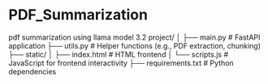 # PDF_Summarization
pdf summarization using llama model 3.2
project/
│
├── main.py             # FastAPI application
├── utils.py            # Helper functions (e.g., PDF extraction, chunking)
├── static/
│   ├── index.html      # HTML frontend
│   └── scripts.js      # JavaScript for frontend interactivity
├── requirements.txt    # Python dependencies